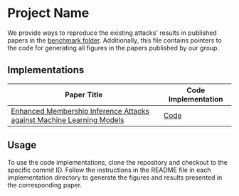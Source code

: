 # Project Name

We provide ways to reproduce the existing attacks' results in published papers in the [benchmark folder](../benchmark/README.md). Additionally, this file contains pointers to the code for generating all figures in the papers published by our group.

## Implementations

| Paper Title | Code Implementation |
| --- | --- |
| [Enhanced Membership Inference Attacks against Machine Learning Models](https://dl.acm.org/doi/abs/10.1145/3548606.3560675) | [Code](https://github.com/privacytrustlab/ml_privacy_meter/tree/295e7e37e889e12df4083b812f71ed2e2ddd8b4a/research/2022_enhanced_mia) |

## Usage

To use the code implementations, clone the repository and checkout to the specific commit ID. Follow the instructions in the README file in each implementation directory to generate the figures and results presented in the corresponding paper.

